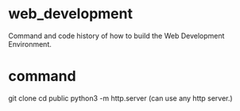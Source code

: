 # web_development
Command and code history of how to build the Web Development Environment. 

# command
git clone
cd public
python3 -m http.server (can use any http server.)

